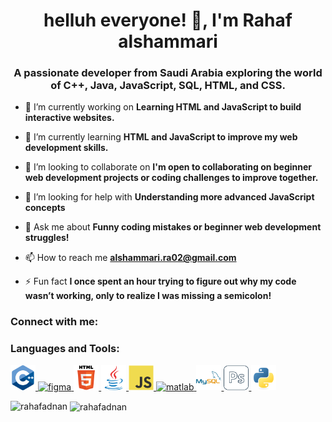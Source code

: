 <h1 align="center">helluh everyone! 👋, I'm Rahaf alshammari</h1>
<h3 align="center">A passionate developer from Saudi Arabia exploring the world of C++, Java, JavaScript, SQL, HTML, and CSS.</h3>



- 🔭 I’m currently working on **Learning HTML and JavaScript to build interactive websites.**

- 🌱 I’m currently learning **HTML and JavaScript to improve my web development skills.**

- 👯 I’m looking to collaborate on **I'm open to collaborating on beginner web development projects or coding challenges to improve together.**

- 🤝 I’m looking for help with **Understanding more advanced JavaScript concepts**

- 💬 Ask me about **Funny coding mistakes or beginner web development struggles!**

- 📫 How to reach me **alshammari.ra02@gmail.com**

- ⚡ Fun fact **I once spent an hour trying to figure out why my code wasn’t working, only to realize I was missing a semicolon!**

<h3 align="left">Connect with me:</h3>
<p align="left">
</p>

<h3 align="left">Languages and Tools:</h3>
<p align="left"> <a href="https://www.w3schools.com/cpp/" target="_blank" rel="noreferrer"> <img src="https://raw.githubusercontent.com/devicons/devicon/master/icons/cplusplus/cplusplus-original.svg" alt="cplusplus" width="40" height="40"/> </a> <a href="https://www.figma.com/" target="_blank" rel="noreferrer"> <img src="https://www.vectorlogo.zone/logos/figma/figma-icon.svg" alt="figma" width="40" height="40"/> </a> <a href="https://www.w3.org/html/" target="_blank" rel="noreferrer"> <img src="https://raw.githubusercontent.com/devicons/devicon/master/icons/html5/html5-original-wordmark.svg" alt="html5" width="40" height="40"/> </a> <a href="https://www.java.com" target="_blank" rel="noreferrer"> <img src="https://raw.githubusercontent.com/devicons/devicon/master/icons/java/java-original.svg" alt="java" width="40" height="40"/> </a> <a href="https://developer.mozilla.org/en-US/docs/Web/JavaScript" target="_blank" rel="noreferrer"> <img src="https://raw.githubusercontent.com/devicons/devicon/master/icons/javascript/javascript-original.svg" alt="javascript" width="40" height="40"/> </a> <a href="https://www.mathworks.com/" target="_blank" rel="noreferrer"> <img src="https://upload.wikimedia.org/wikipedia/commons/2/21/Matlab_Logo.png" alt="matlab" width="40" height="40"/> </a> <a href="https://www.mysql.com/" target="_blank" rel="noreferrer"> <img src="https://raw.githubusercontent.com/devicons/devicon/master/icons/mysql/mysql-original-wordmark.svg" alt="mysql" width="40" height="40"/> </a> <a href="https://www.photoshop.com/en" target="_blank" rel="noreferrer"> <img src="https://raw.githubusercontent.com/devicons/devicon/master/icons/photoshop/photoshop-line.svg" alt="photoshop" width="40" height="40"/> </a> <a href="https://www.python.org" target="_blank" rel="noreferrer"> <img src="https://raw.githubusercontent.com/devicons/devicon/master/icons/python/python-original.svg" alt="python" width="40" height="40"/> </a> </p>

<p><img align="left" src="https://github-readme-stats.vercel.app/api/top-langs?username=rahafadnan&show_icons=true&locale=en&layout=compact" alt="rahafadnan" /></p>

<p>&nbsp;<img align="center" src="https://github-readme-stats.vercel.app/api?username=rahafadnan&show_icons=true&locale=en" alt="rahafadnan" /></p>





